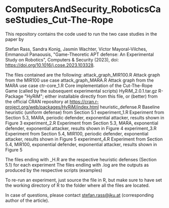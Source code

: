 # ComputersAndSecurity_RoboticsCaseStudies_Cut-The-Rope

This repository contains the code used to run the two case studies in the paper by

Stefan Rass, Sandra Konig, Jasmin Wachter, Víctor Mayoral-Vilches, Emmanouil Panaousis, "Game-Theoretic APT defense: An Experimental Study on Robotics", Computers & Security (2023), doi: https://doi.org/10.1016/j.cose.2023.103328.

The files contained are the following:
attack_graph_MIR100.R   Attack graph from the MIR100 use case
attack_graph_MARA.R     Attack graph from the MARA use case
ctr-core_1.R            Core implementation of the Cut-The-Rope Game (called by the subsequent experimental scripts)
HyRiM_2.0.1.tar.gz      R-Package "HyRiM"; either installable directly from this file, or (better) from the official CRAN repository at https://cran.r-project.org/web/packages/HyRiM/index.html
heuristic_defense.R     Baseline heuristic (uniform defense) from Section 5.1
experiment_1.R          Experiment from Section 5.3, MARA, periodic defender, exponential attacker, results shown in Figure 3
experiment_2.R          Experiment from Section 5.3, MARA, exponential defender, exponential attacker, results shown in Figure 4
experiment_3.R          Experiment from Section 5.4, MIR100, periodic defender, exponential attacker, results shown in Figure 5
experiment_4.R          Experiment from Section 5.4, MIR100, exponential defender, exponential attacker, results shown in Figure 5

The files ending with _H.R are the respective heuristic defenses (Section 5.1) for each experiment
The files endling with .log are the outputs as produced by the respective scripts (examples)

To re-run an experiment, just source the file in R, but make sure to have set the working directory of R to the folder where all the files are located.

In case of questions, please contact stefan.rass@jku.at (corresponding author of the article).
